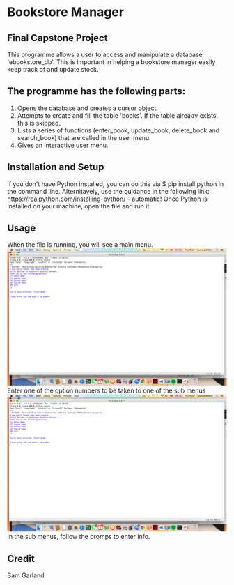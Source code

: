 # Bookstore Manager
## Final Capstone Project

This programme allows a user to access and manipulate a database 'ebookstore_db'. This is important in helping a bookstore manager easily keep track of and update stock. 

## The programme has the following parts:
1. Opens the database and creates a cursor object.
1. Attempts to create and fill the table 'books'. If the table already exists, this is skipped.
1. Lists a series of functions (enter_book, update_book, delete_book and search_book) that are called in the user menu.
1. Gives an interactive user menu. 

## Installation and Setup
if you don't have Python installed, you can do this via $ pip install python in the command line. Alternitavely, use the guidance in the following link:
https://realpython.com/installing-python/ - automatic!
Once Python is installed on your machine, open the file and run it. 

## Usage
When the file is running, you will see a main menu.
![GitHub logo](https://github.com/SamGarland/finalCapstone/blob/main/Sub_menu.png?raw=true)
Enter one of the option numbers to be taken to one of the sub menus
![GitHub logo](https://github.com/SamGarland/finalCapstone/blob/main/Sub_menu.png?raw=true)
In the sub menus, follow the promps to enter info.

## Credit
Sam Garland




